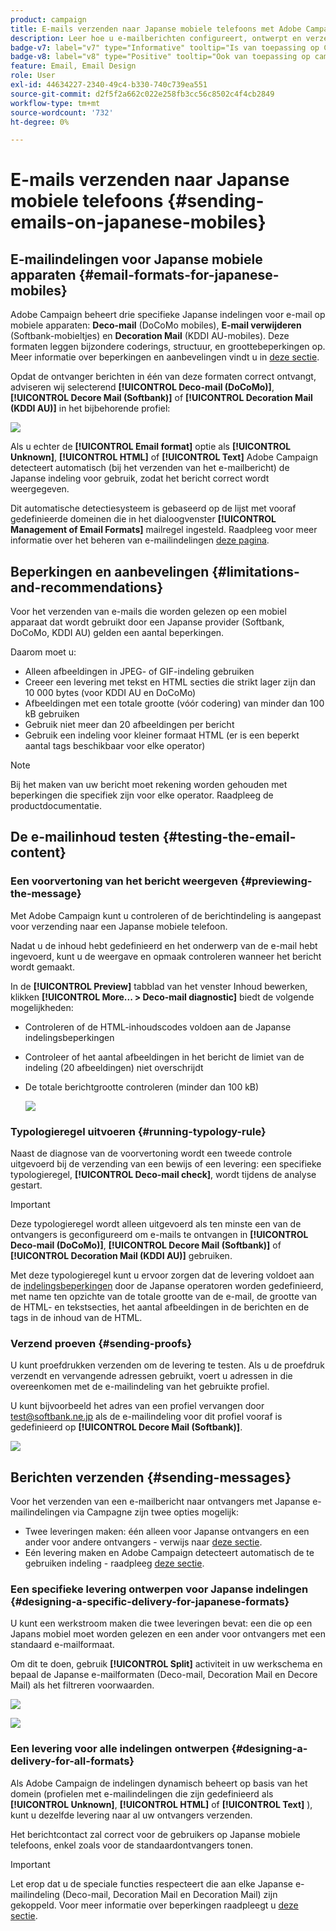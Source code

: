 ```yaml
---
product: campaign
title: E-mails verzenden naar Japanse mobiele telefoons met Adobe Campaign Classic
description: Leer hoe u e-mailberichten configureert, ontwerpt en verzendt die op een Japanse mobiele telefoon worden gelezen
badge-v7: label="v7" type="Informative" tooltip="Is van toepassing op Campaign Classic v7"
badge-v8: label="v8" type="Positive" tooltip="Ook van toepassing op campagne v8"
feature: Email, Email Design
role: User
exl-id: 44634227-2340-49c4-b330-740c739ea551
source-git-commit: d2f5f2a662c022e258fb3cc56c8502c4f4cb2849
workflow-type: tm+mt
source-wordcount: '732'
ht-degree: 0%

---
```


# E-mails verzenden naar Japanse mobiele telefoons {#sending-emails-on-japanese-mobiles}

## E-mailindelingen voor Japanse mobiele apparaten {#email-formats-for-japanese-mobiles}

Adobe Campaign beheert drie specifieke Japanse indelingen voor e-mail op mobiele apparaten: **Deco-mail** (DoCoMo mobiles), **E-mail verwijderen** (Softbank-mobieltjes) en **Decoration Mail** (KDDI AU-mobiles). Deze formaten leggen bijzondere coderings, structuur, en groottebeperkingen op. Meer informatie over beperkingen en aanbevelingen vindt u in [deze sectie](#limitations-and-recommendations).

Opdat de ontvanger berichten in één van deze formaten correct ontvangt, adviseren wij selecterend **[!UICONTROL Deco-mail (DoCoMo)]**, **[!UICONTROL Decore Mail (Softbank)]** of **[!UICONTROL Decoration Mail (KDDI AU)]** in het bijbehorende profiel:

![](assets/deco-mail_03.png)

Als u echter de **[!UICONTROL Email format]** optie als **[!UICONTROL Unknown]**, **[!UICONTROL HTML]** of **[!UICONTROL Text]** Adobe Campaign detecteert automatisch (bij het verzenden van het e-mailbericht) de Japanse indeling voor gebruik, zodat het bericht correct wordt weergegeven.

Dit automatische detectiesysteem is gebaseerd op de lijst met vooraf gedefinieerde domeinen die in het dialoogvenster **[!UICONTROL Management of Email Formats]** mailregel ingesteld. Raadpleeg voor meer informatie over het beheren van e-mailindelingen [deze pagina](../../installation/using/email-deliverability.md#managing-email-formats).

## Beperkingen en aanbevelingen {#limitations-and-recommendations}

Voor het verzenden van e-mails die worden gelezen op een mobiel apparaat dat wordt gebruikt door een Japanse provider (Softbank, DoCoMo, KDDI AU) gelden een aantal beperkingen.

Daarom moet u:

* Alleen afbeeldingen in JPEG- of GIF-indeling gebruiken
* Creeer een levering met tekst en HTML secties die strikt lager zijn dan 10 000 bytes (voor KDDI AU en DoCoMo)
* Afbeeldingen met een totale grootte (vóór codering) van minder dan 100 kB gebruiken
* Gebruik niet meer dan 20 afbeeldingen per bericht
* Gebruik een indeling voor kleiner formaat HTML (er is een beperkt aantal tags beschikbaar voor elke operator)

>[!NOTE]
>
>Bij het maken van uw bericht moet rekening worden gehouden met beperkingen die specifiek zijn voor elke operator. Raadpleeg de productdocumentatie.


## De e-mailinhoud testen {#testing-the-email-content}

### Een voorvertoning van het bericht weergeven {#previewing-the-message}

Met Adobe Campaign kunt u controleren of de berichtindeling is aangepast voor verzending naar een Japanse mobiele telefoon.

Nadat u de inhoud hebt gedefinieerd en het onderwerp van de e-mail hebt ingevoerd, kunt u de weergave en opmaak controleren wanneer het bericht wordt gemaakt.

In de **[!UICONTROL Preview]** tabblad van het venster Inhoud bewerken, klikken **[!UICONTROL More... > Deco-mail diagnostic]** biedt de volgende mogelijkheden:

* Controleren of de HTML-inhoudscodes voldoen aan de Japanse indelingsbeperkingen
* Controleer of het aantal afbeeldingen in het bericht de limiet van de indeling (20 afbeeldingen) niet overschrijdt
* De totale berichtgrootte controleren (minder dan 100 kB)

  ![](assets/deco-mail_06.png)

### Typologieregel uitvoeren {#running-typology-rule}

Naast de diagnose van de voorvertoning wordt een tweede controle uitgevoerd bij de verzending van een bewijs of een levering: een specifieke typologieregel, **[!UICONTROL Deco-mail check]**, wordt tijdens de analyse gestart.

>[!IMPORTANT]
>
>Deze typologieregel wordt alleen uitgevoerd als ten minste een van de ontvangers is geconfigureerd om e-mails te ontvangen in **[!UICONTROL Deco-mail (DoCoMo)]**, **[!UICONTROL Decore Mail (Softbank)]** of **[!UICONTROL Decoration Mail (KDDI AU)]** gebruiken.

Met deze typologieregel kunt u ervoor zorgen dat de levering voldoet aan de [indelingsbeperkingen](#limitations-and-recommendations) door de Japanse operatoren worden gedefinieerd, met name ten opzichte van de totale grootte van de e-mail, de grootte van de HTML- en tekstsecties, het aantal afbeeldingen in de berichten en de tags in de inhoud van de HTML.

### Verzend proeven {#sending-proofs}

U kunt proefdrukken verzenden om de levering te testen. Als u de proefdruk verzendt en vervangende adressen gebruikt, voert u adressen in die overeenkomen met de e-mailindeling van het gebruikte profiel.

U kunt bijvoorbeeld het adres van een profiel vervangen door test@softbank.ne.jp als de e-mailindeling voor dit profiel vooraf is gedefinieerd op **[!UICONTROL Decore Mail (Softbank)]**.

![](assets/deco-mail_05.png)

## Berichten verzenden {#sending-messages}

Voor het verzenden van een e-mailbericht naar ontvangers met Japanse e-mailindelingen via Campagne zijn twee opties mogelijk:

* Twee leveringen maken: één alleen voor Japanse ontvangers en een ander voor andere ontvangers - verwijs naar [deze sectie](#designing-a-specific-delivery-for-japanese-formats).
* Eén levering maken en Adobe Campaign detecteert automatisch de te gebruiken indeling - raadpleeg [deze sectie](#designing-a-delivery-for-all-formats).

### Een specifieke levering ontwerpen voor Japanse indelingen {#designing-a-specific-delivery-for-japanese-formats}

U kunt een werkstroom maken die twee leveringen bevat: een die op een Japans mobiel moet worden gelezen en een ander voor ontvangers met een standaard e-mailformaat.

Om dit te doen, gebruik **[!UICONTROL Split]** activiteit in uw werkschema en bepaal de Japanse e-mailformaten (Deco-mail, Decoration Mail en Decore Mail) als het filtreren voorwaarden.

![](assets/deco-mail_08.png)

![](assets/deco-mail_07.png)

### Een levering voor alle indelingen ontwerpen {#designing-a-delivery-for-all-formats}

Als Adobe Campaign de indelingen dynamisch beheert op basis van het domein (profielen met e-mailindelingen die zijn gedefinieerd als **[!UICONTROL Unknown]**, **[!UICONTROL HTML]** of **[!UICONTROL Text]** ), kunt u dezelfde levering naar al uw ontvangers verzenden.

Het berichtcontact zal correct voor de gebruikers op Japanse mobiele telefoons, enkel zoals voor de standaardontvangers tonen.

>[!IMPORTANT]
>
>Let erop dat u de speciale functies respecteert die aan elke Japanse e-mailindeling (Deco-mail, Decoration Mail en Decoration Mail) zijn gekoppeld. Voor meer informatie over beperkingen raadpleegt u [deze sectie](#limitations-and-recommendations).

